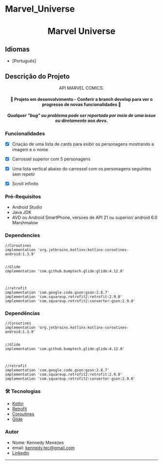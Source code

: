 # Marvel_Universe
<h1 align="center">Marvel Universe</h1>

## Idiomas
- [Português]



## Descrição do Projeto
<p align="center">API MARVEL COMICS.</p>


<h4 align="center"> 
	🚧   Projeto em desenvolvimento - Conferir a branch develop para ver o progresso de novas funcionalidades  🚧
   </h4>
   <h5 align="center" >  Qualquer "bug" ou problema pode ser reportado por meio de uma issue ou diretamente aos devs.</h5>


### Funcionalidades

- [x] Criação de uma lista de cards para exibir os personagens mostrando a imagem e o nome

- [x] Carrossel superior com 5 personagens
- [x] Uma lista vertical abaixo do carrossel com os personagens seguintes sem repetir
- [x] Scroll infinito


### Pré-Requisitos 

- Android Studio 
- Java JDK
- AVD ou Android SmartPhone, versoes de API 21 ou superior/ android 6.0 Marshmalow


### Dependencies 

    //Coroutines
    implementation 'org.jetbrains.kotlinx:kotlinx-coroutines-android:1.3.9'


    //Glide
    implementation 'com.github.bumptech.glide:glide:4.12.0'
    


    //retrofit
    implementation 'com.google.code.gson:gson:2.8.7'
    implementation 'com.squareup.retrofit2:retrofit:2.9.0'
    implementation 'com.squareup.retrofit2:converter-gson:2.9.0'


### Dependências 

    //Coroutines
    implementation 'org.jetbrains.kotlinx:kotlinx-coroutines-android:1.3.9'


    //Glide
    implementation 'com.github.bumptech.glide:glide:4.12.0'
    


    //retrofit
    implementation 'com.google.code.gson:gson:2.8.7'
    implementation 'com.squareup.retrofit2:retrofit:2.9.0'
    implementation 'com.squareup.retrofit2:converter-gson:2.9.0'


### 🛠 Tecnologias 

- [Kotlin](https://kotlinlang.org)
- [Retrofit](https://square.github.io/retrofit/) 
- [Coroutines](https://kotlinlang.org/docs/coroutines-overview.html)
- [Glide](https://github.com/bumptech/glide)

### Autor
- Nome: Kennedy Menezes
- email: kennedy.tec@gmail.com
- [Linkedin](https://www.linkedin.com/in/jo%C3%A3o-kennedy-b716261aa/)

---------------------------

